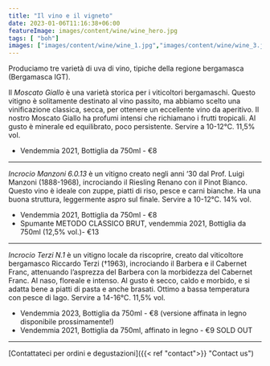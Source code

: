 ```yaml
---
title: "Il vino e il vigneto"
date: 2023-01-06T11:16:38+06:00
featureImage: images/content/wine/wine_hero.jpg
tags: [ "boh"]
images: ["images/content/wine/wine_1.jpg","images/content/wine/wine_3.jpg","images/content/wine/wine_2.jpg"]
---
```

Produciamo tre varietà di uva di vino, tipiche della regione bergamasca (Bergamasca IGT).

Il *Moscato Giallo* è una varietà storica per i viticoltori bergamaschi. Questo vitigno è solitamente destinato al vino passito, ma abbiamo scelto una vinificazione classica, secca, per ottenere un eccellente vino da aperitivo. Il nostro Moscato Giallo ha profumi intensi che richiamano i frutti tropicali. Al gusto è minerale ed equilibrato, poco persistente. Servire a 10-12°C. 11,5% vol.

- Vendemmia 2021, Bottiglia da 750ml - €8

-----

*Incrocio Manzoni 6.0.13* è un vitigno creato negli anni ‘30 dal Prof. Luigi Manzoni (1888-1968), incrociando il Riesling Renano con il Pinot Bianco. Questo vino è ideale con zuppe, piatti di riso, pesce e carni bianche. Ha una buona struttura, leggermente aspro sul finale. Servire a 10-12°C. 14% vol.

- Vendemmia 2021, Bottiglia da 750ml - €8
- Spumante METODO CLASSICO BRUT, vendemmia 2021, Bottiglia da 750ml (12,5% vol.)- €13

-----

*Incrocio Terzi N.1* è un vitigno locale da riscoprire, creato dal viticoltore bergamasco Riccardo Terzi (†1963), incrociando il Barbera e il Cabernet Franc, attenuando l’asprezza del Barbera con la morbidezza del Cabernet Franc. Al naso, floreale e intenso. Al gusto è secco, caldo e morbido, e si adatta bene a piatti di pasta e anche brasati. Ottimo a bassa temperatura con pesce di lago. Servire a 14-16°C. 11,5% vol. 


- Vendemmia 2023, Bottiglia da 750ml - €8 (versione affinata in legno disponibile prossimamente!)
- Vendemmia 2021, Bottiglia da 750ml, affinato in legno - €9 SOLD OUT 

-----


[Contattateci per ordini e degustazioni]({{< ref "contact">}} "Contact us")
